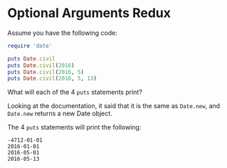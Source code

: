 # Optional Arguments Redux
Assume you have the following code:

```ruby
require 'date'

puts Date.civil
puts Date.civil(2016)
puts Date.civil(2016, 5)
puts Date.civil(2016, 5, 13)
```

What will each of the 4 `puts` statements print?

Looking at the documentation, it said that it is the same as `Date.new`, and
`Date.new` returns a new Date object.

The 4 `puts` statements will print the following:

```
-4712-01-01
2016-01-01
2016-05-01
2016-05-13
```
